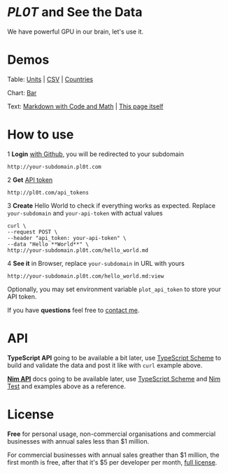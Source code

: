 # *PL0T* and **See the Data**

We have powerful GPU in our brain, let's use it.

# Demos

Table:
  [Units](http://files.pl0t.com/view/samples/table/units.yml:view) |
  [CSV](http://files.pl0t.com/view/samples/table/units.csv:view) |
  [Countries](http://files.pl0t.com/view/samples/table/countries.yml:view)

Chart:
  [Bar](http://files.pl0t.com/view/samples/chart/bar.yml:view)

Text:
  [Markdown with Code and Math](http://files.pl0t.com/view/samples/text/text.md:view) |
  [This page itself](http://files.pl0t.com/view/samples/text/pl0t.md:view)


# How to use

1 **Login** [with Github](http://pl0t.com/login), you will be redirected to your subdomain

    http://your-subdomain.pl0t.com

2 **Get** [API token](http://pl0t.com/api_tokens)

    http://pl0t.com/api_tokens

3 **Create** Hello World to check if everything works as expected. Replace `your-subdomain`
and `your-api-token` with actual values

    curl \
    --request POST \
    --header "api_token: your-api-token" \
    --data "Hello **World**" \
    http://your-subdomain.pl0t.com/hello_world.md

4 **See it** in Browser, replace `your-subdomain` in URL with yours

    http://your-subdomain.pl0t.com/hello_world.md:view

Optionally, you may set environment variable `plot_api_token` to store your API token.

If you have **questions** feel free to [contact me](https://github.com/al6x/pl0t/issues).

# API

**TypeScript API** going to be available a bit later, use
[TypeScript Scheme](https://github.com/al6x/pl0t/blob/main/files/view/schema/blocks.ts)
to build and validate the data and post it like with `curl` example above.

**[Nim API](https://github.com/al6x/pl0t/tree/main/api)** docs going to be available later, use
[TypeScript Scheme](https://github.com/al6x/pl0t/blob/main/files/view/schema/blocks.ts) and
[Nim Test](https://github.com/al6x/pl0t/blob/main/api/nim/pl0t/test.nim) and
examples above as a reference.


# License

**Free** for personal usage, non-commercial organisations and commercial businesses with annual
sales less than $1 million.

For commercial businesses with annual sales greather than $1 million, the first month is free,
after that it's $5 per developer per month,
[full license](https://github.com/al6x/pl0t/tree/main/license).